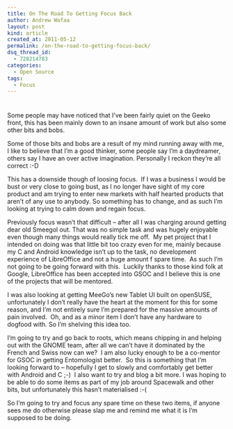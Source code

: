 ```yaml
---
title: On The Road To Getting Focus Back
author: Andrew Wafaa
layout: post
kind: article
created_at: 2011-05-12
permalink: /on-the-road-to-getting-focus-back/
dsq_thread_id:
  - 728214783
categories:
  - Open Source
tags:
  - Focus
---
```

# 

Some people may have noticed that I’ve been fairly quiet on the Geeko front, this has been mainly down to an insane amount of work but also some other bits and bobs.

Some of those bits and bobs are a result of my mind running away with me, I like to believe that I’m a good thinker, some people say I’m a daydreamer, others say I have an over active imagination. Personally I reckon they’re all correct :-D

This has a downside though of loosing focus.  If I was a business I would be bust or very close to going bust, as I no longer have sight of my core product and am trying to enter new markets with half hearted products that aren’t of any use to anybody. So something has to change, and as such I’m looking at trying to calm down and regain focus.

Previously focus wasn’t that difficult – after all I was charging around getting dear old Smeegol out. That was no simple task and was hugely enjoyable even though many things would really tick me off.  My pet project that I intended on doing was that little bit too crazy even for me, mainly because my C and Android knowledge isn’t up to the task, no development experience of LibreOffice and not a huge amount f spare time.  As such I’m not going to be going forward with this.  Luckily thanks to those kind folk at Google, LibreOffice has been accepted into GSOC and I believe this is one of the projects that will be mentored.

I was also looking at getting MeeGo’s new Tablet UI built on openSUSE, unfortunately I don’t really have the heart at the moment for this for some reason, and I’m not entirely sure I’m prepared for the massive amounts of pain involved.  Oh, and as a minor item I don’t have any hardware to dogfood with. So I’m shelving this idea too.

I’m going to try and go back to roots, which means chipping in and helping out with the GNOME team, after all we can’t have it dominated by the French and Swiss now can we?  I am also lucky enough to be a co-mentor for GSOC in getting Entomologist better.  So this is something that I’m looking forward to – hopefully I get to slowly and comfortably get better with Android and C ;-)  I also want to try and blog a bit more. I was hoping to be able to do some items as part of my job around Spacewalk and other bits, but unfortunately this hasn’t materialised :-(

So I’m going to try and focus any spare time on these two items, if anyone sees me do otherwise please slap me and remind me what it is I’m supposed to be doing.

